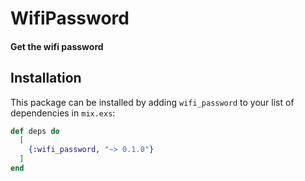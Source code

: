 # WifiPassword

#### Get the wifi password

## Installation

This package can be installed by adding `wifi_password` to your list of dependencies in `mix.exs`:

```elixir
def deps do
  [
    {:wifi_password, "~> 0.1.0"}
  ]
end
```

<!-- Documentation can be generated with [ExDoc](https://github.com/elixir-lang/ex_doc)
and published on [HexDocs](https://hexdocs.pm). Once published, the docs can
be found at [https://hexdocs.pm/wifi_password](https://hexdocs.pm/wifi_password). -->
